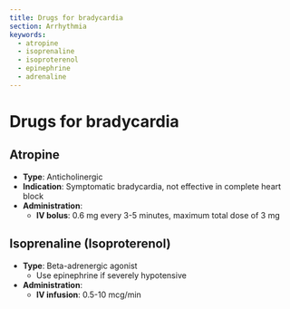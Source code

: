 ```yaml
---
title: Drugs for bradycardia
section: Arrhythmia
keywords:
  - atropine
  - isoprenaline
  - isoproterenol
  - epinephrine
  - adrenaline
---
```


# Drugs for bradycardia

## Atropine

- **Type**: Anticholinergic
- **Indication**: Symptomatic bradycardia, not effective in complete heart block
- **Administration**:
  - **IV bolus**: 0.6 mg every 3-5 minutes, maximum total dose of 3 mg

## Isoprenaline (Isoproterenol)

- **Type**: Beta-adrenergic agonist
  - Use epinephrine if severely hypotensive
- **Administration**:
  - **IV infusion**: 0.5-10 mcg/min

